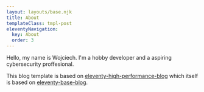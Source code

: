 ```yaml
---
layout: layouts/base.njk
title: About
templateClass: tmpl-post
eleventyNavigation:
  key: About
  order: 3
---
```


Hello, my name is Wojciech. I'm a hobby developer and a aspiring cybersecurity proffesional.

This blog template is based on [eleventy-high-performance-blog](https://www.industrialempathy.com/posts/eleventy-high-performance-blog/) which itself is based on [eleventy-base-blog](https://github.com/11ty/eleventy-base-blog).
